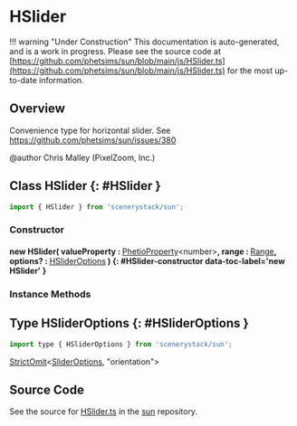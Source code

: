 # HSlider

!!! warning "Under Construction"
    This documentation is auto-generated, and is a work in progress. Please see the source code at
    [https://github.com/phetsims/sun/blob/main/js/HSlider.ts](https://github.com/phetsims/sun/blob/main/js/HSlider.ts) for the most up-to-date information.

## Overview

Convenience type for horizontal slider.
See https://github.com/phetsims/sun/issues/380

@author Chris Malley (PixelZoom, Inc.)

## Class HSlider {: #HSlider }


```js
import { HSlider } from 'scenerystack/sun';
```
### Constructor

#### new HSlider( valueProperty : <span style="font-weight: 400;">[PhetioProperty](../axon/PhetioProperty.md)&lt;<span style="color: hsla(calc(var(--md-hue) + 180deg),80%,40%,1);">number</span>&gt;</span>, range : <span style="font-weight: 400;">[Range](../dot/Range.md)</span>, options? : <span style="font-weight: 400;">[HSliderOptions](../sun/HSlider.md#HSliderOptions)</span> ) {: #HSlider-constructor data-toc-label='new HSlider' }

### Instance Methods





## Type HSliderOptions {: #HSliderOptions }


```js
import type { HSliderOptions } from 'scenerystack/sun';
```


[StrictOmit](../phet-core/StrictOmit.md)&lt;[SliderOptions](../sun/Slider.md#SliderOptions), "orientation"&gt;



## Source Code

See the source for [HSlider.ts](https://github.com/phetsims/sun/blob/main/js/HSlider.ts) in the [sun](https://github.com/phetsims/sun) repository.
